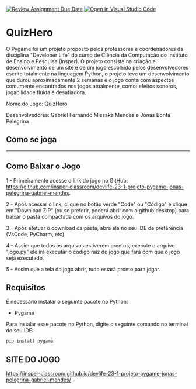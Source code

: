 [![Review Assignment Due Date](https://classroom.github.com/assets/deadline-readme-button-24ddc0f5d75046c5622901739e7c5dd533143b0c8e959d652212380cedb1ea36.svg)](https://classroom.github.com/a/F62_0SL3)
[![Open in Visual Studio Code](https://classroom.github.com/assets/open-in-vscode-718a45dd9cf7e7f842a935f5ebbe5719a5e09af4491e668f4dbf3b35d5cca122.svg)](https://classroom.github.com/online_ide?assignment_repo_id=10907792&assignment_repo_type=AssignmentRepo)
# QuizHero

O Pygame foi um projeto proposto pelos professores e coordenadores da disciplina "Developer Life" do curso de Ciência da Computação do Instituto de Ensino e Pesquisa (Insper). O projeto consiste na criação e desenvolvimento de um site e de um jogo escolhido pelos desenvolvedores escrito totalmente na linguagem Python, o projeto teve um desenvolvimento que durou aproximadamente 2 semanas e o jogo conta com aspectos comumente encontrados nos jogos atualmente, como: efeitos sonoros, jogabilidade fluida e desafiadora.

Nome do Jogo: QuizHero

Desenvolvedores: Gabriel Fernando Missaka Mendes e Jonas Bonfá Pelegrina

## Como se joga

--- 

## Como Baixar o Jogo

1 - Primeiramente acesse o link do jogo no GitHub: https://github.com/insper-classroom/devlife-23-1-projeto-pygame-jonas-pelegrina-gabriel-mendes.

2 - Após acessar o link, clique no botão verde "Code" ou "Código" e clique em "Download ZIP" (ou se preferir, poderá abrir com o github desktop) para baixar o pasta compactada com os arquivos do jogo.

3 - Após efetuar o download da pasta, abra ela no seu IDE de prefêrencia (VsCode, PyCharm, etc).

4 - Assim que todos os arquivos estiverem prontos, execute o arquivo "jogo.py" ele irá executar o código raiz do jogo que fará com que o jogo seja executado. 

5 - Assim que a tela do jogo abrir, tudo estará pronto para jogar.

## Requisitos

É necessário instalar o seguinte pacote no Python:
* Pygame

Para instalar esse pacote no Python, digite o seguinte comando no terminal do seu IDE:

```bash
pip install pygame
```
## SITE DO JOGO
https://insper-classroom.github.io/devlife-23-1-projeto-pygame-jonas-pelegrina-gabriel-mendes/